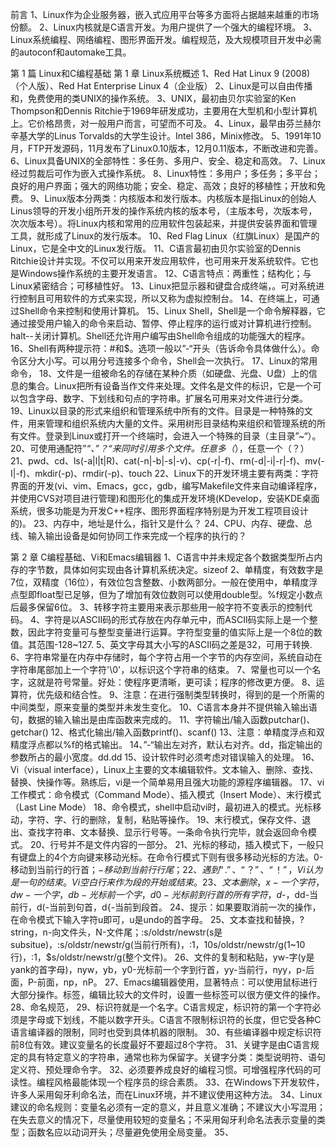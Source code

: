 前言
1、Linux作为企业服务器，嵌入式应用平台等多方面将占据越来越重的市场份额。
2、Linux内核就是C语言开发。为用户提供了一个强大的编程环境。
3、Linux系统编程、网络编程、图形界面开发。编程规范，及大规模项目开发中必需的autoconf和automake工具。

第 1 篇 Linux和C编程基础
第 1 章 Linux系统概述
1、Red Hat Linux 9 (2008)（个人版）、Red Hat Enterprise Linux 4（企业版）
2、Linux是可以自由传播和，免费使用的类UNIX的操作系统。
3、UNIX，最初由贝尔实验室的Ken Thompson和Dennis Ritchie于1969年研发成功，主要用在大型机和小型计算机上。它价格昂贵，对一般用户而言，可望而不可及。
4、Linux，最早由芬兰赫尔辛基大学的Linus Torvalds的大学生设计。Intel 386，Minix修改。
5、1991年10月，FTP开发源码，11月发布了Linux0.10版本，12月0.11版本，不断改进和完善。
6、Linux具备UNIX的全部特性：多任务、多用户、安全、稳定和高效。
7、Linux经过剪裁后可作为嵌入式操作系统。
8、Linux特性：多用户；多任务；多平台；良好的用户界面；强大的网络功能；安全、稳定、高效；良好的移植性；开放和免费。
9、Linux版本分两类：内核版本和发行版本。内核版本是指Linux的创始人Linus领导的开发小组所开发的操作系统内核的版本号，（主版本号，次版本号，次次版本号）。将Linux内核和常用的应用软件包装起来，并提供安装界面和管理工具，就形成了Linux的发行版本。
10、Red Flag Linux（红旗Linux）是国产的Linux，它是全中文的Linux发行版。
11、C语言最初由贝尔实验室的Dennis Ritchie设计并实现。不仅可以用来开发应用软件，也可用来开发系统软件。它也是Windows操作系统的主要开发语言。
12、C语言特点：两重性；结构化；与Linux紧密结合；可移植性好。
13、Linux把显示器和键盘合成终端，。可对系统进行控制且可用软件的方式来实现，所以又称为虚拟控制台。
14、在终端上，可通过Shell命令来控制和使用计算机。
15、Linux Shell，Shell是一个命令解释器，它通过接受用户输入的命令来启动、暂停、停止程序的运行或对计算机进行控制。halt--关闭计算机。Shell还允许用户编写由Shell命令组成的功能强大的程序。
16、Shell有两种提示符：#和$。选项一般以”-“开头（告诉命令具体做什么）。命令区分大小写。可以用分号连接多个命令，Shell会一次执行。
17、Linux的常用命令，
18、文件是一组被命名的存储在某种介质（如硬盘、光盘、U盘）上的信息的集合。Linux把所有设备当作文件来处理。文件名是文件的标识，它是一个可以包含字母、数字、下划线和句点的字符串。扩展名可用来对文件进行分类。
19、Linux以目录的形式来组织和管理系统中所有的文件。目录是一种特殊的文件，用来管理和组织系统内大量的文件。采用树形目录结构来组织和管理系统的所有文件。登录到Linux或打开一个终端时，会进入一个特殊的目录（主目录”~“）。
20、可使用通配符”*“、”？“来同时引用多个文件。任意多（*），任意一个（？）
21、pwd、cd、ls(-a|l|t|R)、cat(-n|-b|-s|-v)、cp(-r|-f)、rm(-d|-i|-r|-f)、mv(-I|-f)、mkdir(-p)、rmdir(-p)、touch
22、Linux下的开发环境主要有两类：字符界面的开发(vi、vim、Emacs，gcc，gdb，编写Makefile文件来自动编译程序，并使用CVS对项目进行管理)和图形化的集成开发环境(KDevelop，安装KDE桌面系统，很多功能是为开发C++程序、图形界面程序特别是为开发工程项目设计的)。
23、内存中，地址是什么，指针又是什么？
24、CPU、内存、硬盘、总线、输入输出设备是如何协同工作来完成一个程序的执行的？

第 2 章 C编程基础、Vi和Emacs编辑器
1、C语言中并未规定各个数据类型所占内存的字节数，具体如何实现由各计算机系统决定。sizeof
2、单精度，有效数字是7位，双精度（16位），有效位包含整数、小数两部分。一般在使用中，单精度浮点型即float型已足够，但为了增加有效位数则可以使用double型。%f规定小数点后最多保留6位。
3、转移字符主要用来表示那些用一般字符不变表示的控制代码。
4、字符是以ASCII码的形式存放在内存单元中，而ASCII码实际上是一个整数，因此字符变量可与整型变量进行运算。字符型变量的值实际上是一个8位的数值。其范围-128~127.
5、英文字母其大小写的ASCII码之差是32，可用于转换.
6、字符串常量在内存中存储时，每个字符占用一个字节的内存空间，系统自动在字符串尾部加上一个字符'\0'，以标识这个字符串的结束。
7、常量也可以一个名字，这就是符号常量。好处：使程序更清晰，更可读；程序的修改更方便。
8、运算符，优先级和结合性。
9、注意：在进行强制类型转换时，得到的是一个所需的中间类型，原来变量的类型并未发生变化。
10、C语言本身并不提供输入输出语句，数据的输入输出是由库函数来完成的。
11、字符输出/输入函数putchar()、getchar()
12、格式化输出/输入函数printf()、scanf()
13、注意：单精度浮点和双精度浮点都以%f的格式输出。
14、”-“输出左对齐，默认右对齐。dd，指定输出的参数所占的最小宽度。dd.dd
15、设计软件时必须考虑对错误输入的处理。
16、Vi（visual interface），Linux上主要的文本编辑软件。文本输入、删除、查找、替换、快操作等。熟练后，vi是一个简单易用且强大功能的源程序编辑器。
17、vi工作模式：命令模式（Command Mode）、插入模式（Insert Mode）、末行模式（Last Line Mode）
18、命令模式，shell中启动vi时，最初进入的模式。光标移动，字符、字、行的删除，复制，粘贴等操作。
19、末行模式，保存文件、退出、查找字符串、文本替换、显示行号等。一条命令执行完毕，就会返回命令模式。
20、行号并不是文件内容的一部分。
21、光标的移动，插入模式下，一般只有键盘上的4个方向键来移动光标。在命令行模式下则有很多移动光标的方法。0-移动到当前行的行首；$-移动到当前行行尾；
22、遇到“.”、“？”、“！”，Vi认为是一句的结束。Vi空白行来作为段的开始或结束。
23、文本删除，x-一个字符，dw-一个字，db-光标前一个字，d0-光标前到行首的所有字符，d$-，dd-当前行，d(-当前到句首，d{-当前到段首。
24、提示：如果要取消前一次的操作，在命令模式下输入字符u即可，u是undo的首字母。
25、文本查找和替换，?string<Enter>，n-向文件头，N-文件尾；:s/oldstr/newstr(s是subsitue)，:s/oldstr/newstr/g(当前行所有)，:1，10s/oldstr/newstr/g(1~10行)，:1，$s/oldstr/newstr/g(整个文件)。
26、文件的复制和粘贴，yw-字(y是yank的首字母)，nyw，yb，y0-光标前一个字到行首，yy-当前行，nyy，p-后面，P-前面，np，nP。
27、Emacs编辑器使用，显著特点：可以使用鼠标进行大部分操作。标签，编辑比较大的文件时，设置一些标签可以很方便文件的操作。
28、命名规范，
29、标识符就是一个名字。C语言规定，标识符的第一个字符必须是字母或下划线，不能以数字开头。C语言不限制标识符的长度，但它受各种C语言编译器的限制，同时也受到具体机器的限制。
30、有些编译器中规定标识符前8位有效。建议变量名的长度最好不要超过8个字符。
31、关键字是由C语言规定的具有特定意义的字符串，通常也称为保留字。关键字分类：类型说明符、语句定义符、预处理命令字。
32、必须要养成良好的编程习惯。可增强程序代码的可读性。编程风格最能体现一个程序员的综合素质。
33、在Windows下开发软件，许多人采用匈牙利命名法，而在Linux环境，并不建议使用这种方法。
34、Linux建议的命名规则：变量名必须有一定的意义，并且意义准确；不建议大小写混用；在失去意义的情况下，尽量使用较短的变量名；不采用匈牙利命名法表示变量的类型；函数名应以动词开头；尽量避免使用全局变量。
35、